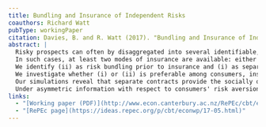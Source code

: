 ```yaml
---
title: Bundling and Insurance of Independent Risks
coauthors: Richard Watt
pubType: workingPaper
citation: Davies, B. and R. Watt (2017). "Bundling and Insurance of Independent Risks." Working Papers in Economics 17/05, University of Canterbury.
abstract: |
  Risky prospects can often by disaggregated into several identifiable, smaller risks.
  In such cases, at least two modes of insurance are available: either (i) the disaggregated risks can be insured independently or (ii) the aggregate risk can be insured as one.
  We identify (ii) as risk bundling prior to insurance and (i) as separate, or unbundled, insurance.
  We investigate whether (i) or (ii) is preferable among consumers, insurers and the insurance market as a whole using numerical simulations.
  Our simulations reveal that separate contracts provide the socially optimal form of insurance when the insurer is able to charge the profit-maximising premia and has perfect information.
  Under asymmetric information with respect to consumers' risk aversion, we find that separation is again the dominant method of insurance in terms of the market share it represents.
links:
  - "[Working paper (PDF)](http://www.econ.canterbury.ac.nz/RePEc/cbt/econwp/1705.pdf)"
  - "[RePEc page](https://ideas.repec.org/p/cbt/econwp/17-05.html)"
---
```

